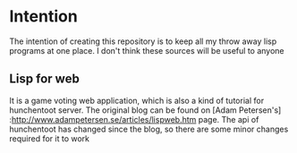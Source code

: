 Intention
=========
The intention of creating this repository is to keep all my throw away lisp programs at one place. I don't think these sources will be useful to anyone

Lisp for web
------------
It is a game voting web application, which is also a kind of tutorial for hunchentoot server.
The original blog can be found on [Adam Petersen's] :http://www.adampetersen.se/articles/lispweb.htm page. The api of hunchentoot has changed since the blog, so there are some minor changes required for it to work